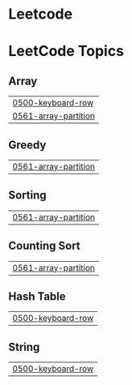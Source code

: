 # Leetcode
<!---LeetCode Topics Start-->
# LeetCode Topics
## Array
|  |
| ------- |
| [0500-keyboard-row](https://github.com/aneesh-vishwa/Leetcode/tree/master/0500-keyboard-row) |
| [0561-array-partition](https://github.com/aneesh-vishwa/Leetcode/tree/master/0561-array-partition) |
## Greedy
|  |
| ------- |
| [0561-array-partition](https://github.com/aneesh-vishwa/Leetcode/tree/master/0561-array-partition) |
## Sorting
|  |
| ------- |
| [0561-array-partition](https://github.com/aneesh-vishwa/Leetcode/tree/master/0561-array-partition) |
## Counting Sort
|  |
| ------- |
| [0561-array-partition](https://github.com/aneesh-vishwa/Leetcode/tree/master/0561-array-partition) |
## Hash Table
|  |
| ------- |
| [0500-keyboard-row](https://github.com/aneesh-vishwa/Leetcode/tree/master/0500-keyboard-row) |
## String
|  |
| ------- |
| [0500-keyboard-row](https://github.com/aneesh-vishwa/Leetcode/tree/master/0500-keyboard-row) |
<!---LeetCode Topics End-->